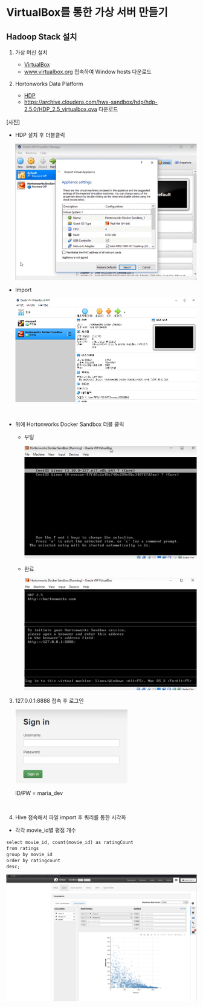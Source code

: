 # VirtualBox를 통한 가상 서버 만들기

## Hadoop Stack 설치

1. 가상 머신 설치

   - [VirtualBox](www.virtualbox.org )
   - www.virtualbox.org 접속하여  Window hosts 다운로드
2. Hortonworks Data Platform
   - [HDP](https://archive.cloudera.com/hwx-sandbox/hdp/hdp-2.5.0/HDP_2.5_virtualbox.ova )
   - https://archive.cloudera.com/hwx-sandbox/hdp/hdp-2.5.0/HDP_2.5_virtualbox.ova 다운로드



[사진]

- HDP 설치 후 더블클릭 

  ![HDP_install](img/HDP_install.png)




- Import

  ![Virtualbox_setting](img/Virtualbox_setting.png)

  ​

- 위에 Hortonworks Docker Sandbox 더블 클릭

  - 부팅

    ![virtualbox_booting](img/Virtualbox_booting.png)

  - 완료

    ![virtualbox_booting_end](img/virtualbox_booting_end.png)




3. 127.0.0.1:8888 접속 후 로그인

   ![hadoop_login](img/hadoop_login.png)

   ID/PW = maria_dev

   ​



4. Hive 접속해서 파일 import 후 쿼리를 통한 시각화
- 각각 movie_id별 평점 개수 
```
select movie_id, count(movie_id) as ratingCount
from ratings
group by movie_id
order by ratingcount
desc; 
```

   ![hive_visual](img/hive_visual.png)